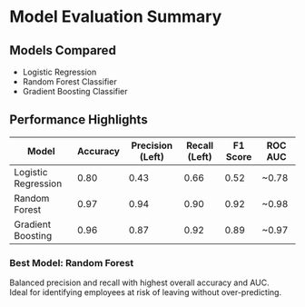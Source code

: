 # Model Evaluation Summary

## Models Compared
- Logistic Regression
- Random Forest Classifier
- Gradient Boosting Classifier

## Performance Highlights

| Model               | Accuracy | Precision (Left) | Recall (Left) | F1 Score | ROC AUC |
|---------------------|----------|------------------|---------------|----------|---------|
| Logistic Regression | 0.80     | 0.43             | 0.66          | 0.52     | ~0.78   |
| Random Forest       | 0.97     | 0.94             | 0.90          | 0.92     | ~0.98   |
| Gradient Boosting   | 0.96     | 0.87             | 0.92          | 0.89     | ~0.97   |

### Best Model: Random Forest  
Balanced precision and recall with highest overall accuracy and AUC.  
Ideal for identifying employees at risk of leaving without over-predicting.
